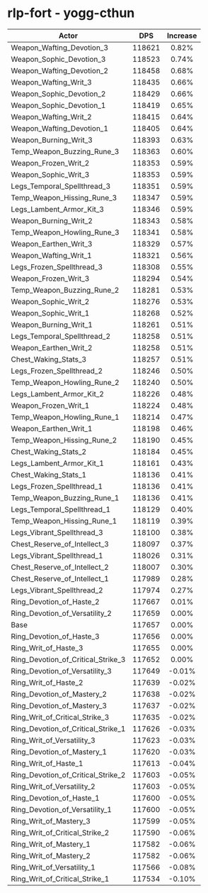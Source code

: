 # rlp-fort - yogg-cthun
| Actor | DPS | Increase |
|---|:---:|:---:|
|Weapon_Wafting_Devotion_3|118621|0.82%|
|Weapon_Sophic_Devotion_3|118523|0.74%|
|Weapon_Wafting_Devotion_2|118458|0.68%|
|Weapon_Wafting_Writ_3|118435|0.66%|
|Weapon_Sophic_Devotion_2|118429|0.66%|
|Weapon_Sophic_Devotion_1|118419|0.65%|
|Weapon_Wafting_Writ_2|118415|0.64%|
|Weapon_Wafting_Devotion_1|118405|0.64%|
|Weapon_Burning_Writ_3|118393|0.63%|
|Temp_Weapon_Buzzing_Rune_3|118363|0.60%|
|Weapon_Frozen_Writ_2|118353|0.59%|
|Weapon_Sophic_Writ_3|118353|0.59%|
|Legs_Temporal_Spellthread_3|118351|0.59%|
|Temp_Weapon_Hissing_Rune_3|118347|0.59%|
|Legs_Lambent_Armor_Kit_3|118346|0.59%|
|Weapon_Burning_Writ_2|118343|0.58%|
|Temp_Weapon_Howling_Rune_3|118341|0.58%|
|Weapon_Earthen_Writ_3|118329|0.57%|
|Weapon_Wafting_Writ_1|118321|0.56%|
|Legs_Frozen_Spellthread_3|118308|0.55%|
|Weapon_Frozen_Writ_3|118294|0.54%|
|Temp_Weapon_Buzzing_Rune_2|118281|0.53%|
|Weapon_Sophic_Writ_2|118276|0.53%|
|Weapon_Sophic_Writ_1|118268|0.52%|
|Weapon_Burning_Writ_1|118261|0.51%|
|Legs_Temporal_Spellthread_2|118258|0.51%|
|Weapon_Earthen_Writ_2|118258|0.51%|
|Chest_Waking_Stats_3|118257|0.51%|
|Legs_Frozen_Spellthread_2|118246|0.50%|
|Temp_Weapon_Howling_Rune_2|118240|0.50%|
|Legs_Lambent_Armor_Kit_2|118226|0.48%|
|Weapon_Frozen_Writ_1|118224|0.48%|
|Temp_Weapon_Howling_Rune_1|118214|0.47%|
|Weapon_Earthen_Writ_1|118198|0.46%|
|Temp_Weapon_Hissing_Rune_2|118190|0.45%|
|Chest_Waking_Stats_2|118184|0.45%|
|Legs_Lambent_Armor_Kit_1|118161|0.43%|
|Chest_Waking_Stats_1|118136|0.41%|
|Legs_Frozen_Spellthread_1|118136|0.41%|
|Temp_Weapon_Buzzing_Rune_1|118136|0.41%|
|Legs_Temporal_Spellthread_1|118129|0.40%|
|Temp_Weapon_Hissing_Rune_1|118119|0.39%|
|Legs_Vibrant_Spellthread_3|118100|0.38%|
|Chest_Reserve_of_Intellect_3|118097|0.37%|
|Legs_Vibrant_Spellthread_1|118026|0.31%|
|Chest_Reserve_of_Intellect_2|118007|0.30%|
|Chest_Reserve_of_Intellect_1|117989|0.28%|
|Legs_Vibrant_Spellthread_2|117974|0.27%|
|Ring_Devotion_of_Haste_2|117667|0.01%|
|Ring_Devotion_of_Versatility_2|117659|0.00%|
|Base|117657|0.00%|
|Ring_Devotion_of_Haste_3|117656|0.00%|
|Ring_Writ_of_Haste_3|117655|0.00%|
|Ring_Devotion_of_Critical_Strike_3|117652|0.00%|
|Ring_Devotion_of_Versatility_3|117649|-0.01%|
|Ring_Writ_of_Haste_2|117639|-0.02%|
|Ring_Devotion_of_Mastery_2|117638|-0.02%|
|Ring_Devotion_of_Mastery_3|117637|-0.02%|
|Ring_Writ_of_Critical_Strike_3|117635|-0.02%|
|Ring_Devotion_of_Critical_Strike_1|117626|-0.03%|
|Ring_Writ_of_Versatility_3|117623|-0.03%|
|Ring_Devotion_of_Mastery_1|117620|-0.03%|
|Ring_Writ_of_Haste_1|117613|-0.04%|
|Ring_Devotion_of_Critical_Strike_2|117603|-0.05%|
|Ring_Writ_of_Versatility_2|117603|-0.05%|
|Ring_Devotion_of_Haste_1|117600|-0.05%|
|Ring_Devotion_of_Versatility_1|117600|-0.05%|
|Ring_Writ_of_Mastery_3|117599|-0.05%|
|Ring_Writ_of_Critical_Strike_2|117590|-0.06%|
|Ring_Writ_of_Mastery_1|117582|-0.06%|
|Ring_Writ_of_Mastery_2|117582|-0.06%|
|Ring_Writ_of_Versatility_1|117566|-0.08%|
|Ring_Writ_of_Critical_Strike_1|117534|-0.10%|
